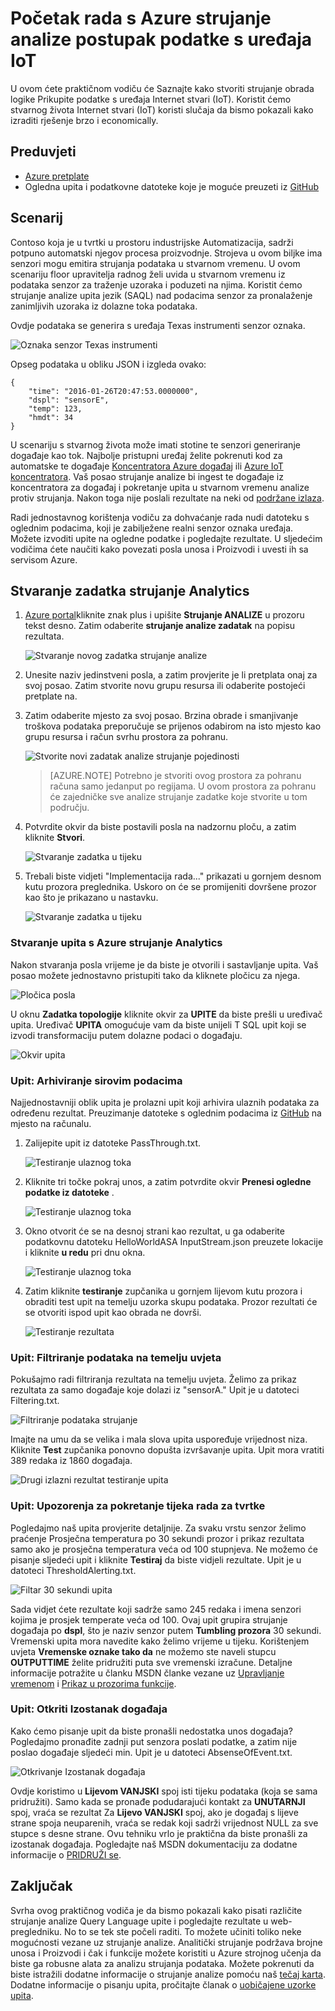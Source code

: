 <properties
    pageTitle="Početak rada s Azure strujanje analize podataka procesa s IoT uređaja. | Microsoft Azure"
    description="IoT senzor oznake i podatke strujanja s strujanje analize i u stvarnom vremenu obrada podataka"
    keywords="rješenje iot početak rada s iot"
    services="stream-analytics"
    documentationCenter=""
    authors="jeffstokes72"
    manager="jhubbard"
    editor="cgronlun"
/>

<tags
    ms.service="stream-analytics"
    ms.devlang="na"
    ms.topic="hero-article"
    ms.tgt_pltfrm="na"
    ms.workload="data-services"
    ms.date="10/19/2016"
    ms.author="jeffstok"
/>

# <a name="get-started-with-azure-stream-analytics-to-process-data-from-iot-devices"></a>Početak rada s Azure strujanje analize postupak podatke s uređaja IoT

U ovom ćete praktičnom vodiču će Saznajte kako stvoriti strujanje obrada logike Prikupite podatke s uređaja Internet stvari (IoT). Koristit ćemo stvarnog života Internet stvari (IoT) koristi slučaja da bismo pokazali kako izraditi rješenje brzo i economically.

## <a name="prerequisites"></a>Preduvjeti

-   [Azure pretplate](https://azure.microsoft.com/pricing/free-trial/)
-   Ogledna upita i podatkovne datoteke koje je moguće preuzeti iz [GitHub](https://aka.ms/azure-stream-analytics-get-started-iot)

## <a name="scenario"></a>Scenarij

Contoso koja je u tvrtki u prostoru industrijske Automatizacija, sadrži potpuno automatski njegov procesa proizvodnje. Strojeva u ovom biljke ima senzori mogu emitira strujanja podataka u stvarnom vremenu. U ovom scenariju floor upravitelja radnog želi uvida u stvarnom vremenu iz podataka senzor za traženje uzoraka i poduzeti na njima. Koristit ćemo strujanje analize upita jezik (SAQL) nad podacima senzor za pronalaženje zanimljivih uzoraka iz dolazne toka podataka.

Ovdje podataka se generira s uređaja Texas instrumenti senzor oznaka.

![Oznaka senzor Texas instrumenti](./media/stream-analytics-get-started-with-iot-devices/stream-analytics-get-started-with-iot-devices-01.jpg)

Opseg podataka u obliku JSON i izgleda ovako:


    {
        "time": "2016-01-26T20:47:53.0000000",  
        "dspl": "sensorE",  
        "temp": 123,  
        "hmdt": 34  
    }  

U scenariju s stvarnog života može imati stotine te senzori generiranje događaje kao tok. Najbolje pristupni uređaj želite pokrenuti kod za automatske te događaje [Koncentratora Azure događaj](https://azure.microsoft.com/services/event-hubs/) ili [Azure IoT koncentratora](https://azure.microsoft.com/services/iot-hub/). Vaš posao strujanje analize bi ingest te događaje iz koncentratora za događaj i pokretanje upita u stvarnom vremenu analize protiv strujanja. Nakon toga nije poslali rezultate na neki od [podržane izlaza](stream-analytics-define-outputs.md).

Radi jednostavnog korištenja vodiču za dohvaćanje rada nudi datoteku s oglednim podacima, koji je zabilježene realni senzor oznaka uređaja. Možete izvoditi upite na ogledne podatke i pogledajte rezultate. U sljedećim vodičima ćete naučiti kako povezati posla unosa i Proizvodi i uvesti ih sa servisom Azure.

## <a name="create-a-stream-analytics-job"></a>Stvaranje zadatka strujanje Analytics

1. [Azure portal](http://portal.azure.com)kliknite znak plus i upišite **Strujanje ANALIZE** u prozoru tekst desno. Zatim odaberite **strujanje analize zadatak** na popisu rezultata.

    ![Stvaranje novog zadatka strujanje analize](./media/stream-analytics-get-started-with-iot-devices/stream-analytics-get-started-with-iot-devices-02.png)

2. Unesite naziv jedinstveni posla, a zatim provjerite je li pretplata onaj za svoj posao. Zatim stvorite novu grupu resursa ili odaberite postojeći pretplate na.

3. Zatim odaberite mjesto za svoj posao. Brzina obrade i smanjivanje troškova podataka preporučuje se prijenos odabirom na isto mjesto kao grupu resursa i račun svrhu prostora za pohranu.

    ![Stvorite novi zadatak analize strujanje pojedinosti](./media/stream-analytics-get-started-with-iot-devices/stream-analytics-get-started-with-iot-devices-03.png)

    > [AZURE.NOTE] Potrebno je stvoriti ovog prostora za pohranu računa samo jedanput po regijama. U ovom prostora za pohranu će zajedničke sve analize strujanje zadatke koje stvorite u tom području.

4. Potvrdite okvir da biste postavili posla na nadzornu ploču, a zatim kliknite **Stvori**.

    ![Stvaranje zadatka u tijeku](./media/stream-analytics-get-started-with-iot-devices/stream-analytics-get-started-with-iot-devices-03a.png)

5. Trebali biste vidjeti "Implementacija rada..." prikazati u gornjem desnom kutu prozora preglednika. Uskoro on će se promijeniti dovršene prozor kao što je prikazano u nastavku.

    ![Stvaranje zadatka u tijeku](./media/stream-analytics-get-started-with-iot-devices/stream-analytics-get-started-with-iot-devices-03b.png)

### <a name="create-an-azure-stream-analytics-query"></a>Stvaranje upita s Azure strujanje Analytics

Nakon stvaranja posla vrijeme je da biste je otvorili i sastavljanje upita. Vaš posao možete jednostavno pristupiti tako da kliknete pločicu za njega.

![Pločica posla](./media/stream-analytics-get-started-with-iot-devices/stream-analytics-get-started-with-iot-devices-04.png)

U oknu **Zadatka topologije** kliknite okvir za **UPITE** da biste prešli u uređivač upita. Uređivač **UPITA** omogućuje vam da biste unijeli T SQL upit koji se izvodi transformaciju putem dolazne podaci o događaju.

![Okvir upita](./media/stream-analytics-get-started-with-iot-devices/stream-analytics-get-started-with-iot-devices-05.png)

### <a name="query-archive-your-raw-data"></a>Upit: Arhiviranje sirovim podacima

Najjednostavniji oblik upita je prolazni upit koji arhivira ulaznih podataka za određenu rezultat. Preuzimanje datoteke s oglednim podacima iz [GitHub](https://aka.ms/azure-stream-analytics-get-started-iot) na mjesto na računalu. 

1. Zalijepite upit iz datoteke PassThrough.txt. 

    ![Testiranje ulaznog toka](./media/stream-analytics-get-started-with-iot-devices/stream-analytics-get-started-with-iot-devices-06.png)

2. Kliknite tri točke pokraj unos, a zatim potvrdite okvir **Prenesi ogledne podatke iz datoteke** .

    ![Testiranje ulaznog toka](./media/stream-analytics-get-started-with-iot-devices/stream-analytics-get-started-with-iot-devices-06a.png)

3. Okno otvorit će se na desnoj strani kao rezultat, u ga odaberite podatkovnu datoteku HelloWorldASA InputStream.json preuzete lokacije i kliknite **u redu** pri dnu okna.

    ![Testiranje ulaznog toka](./media/stream-analytics-get-started-with-iot-devices/stream-analytics-get-started-with-iot-devices-06b.png)

4. Zatim kliknite **testiranje** zupčanika u gornjem lijevom kutu prozora i obraditi test upit na temelju uzorka skupu podataka. Prozor rezultati će se otvoriti ispod upit kao obrada ne dovrši.

    ![Testiranje rezultata](./media/stream-analytics-get-started-with-iot-devices/stream-analytics-get-started-with-iot-devices-07.png)

### <a name="query-filter-the-data-based-on-a-condition"></a>Upit: Filtriranje podataka na temelju uvjeta

Pokušajmo radi filtriranja rezultata na temelju uvjeta. Želimo za prikaz rezultata za samo događaje koje dolazi iz "sensorA." Upit je u datoteci Filtering.txt.

![Filtriranje podataka strujanje](./media/stream-analytics-get-started-with-iot-devices/stream-analytics-get-started-with-iot-devices-08.png)

Imajte na umu da se velika i mala slova upita uspoređuje vrijednost niza. Kliknite **Test** zupčanika ponovno dopušta izvršavanje upita. Upit mora vratiti 389 redaka iz 1860 događaja.

![Drugi izlazni rezultat testiranje upita](./media/stream-analytics-get-started-with-iot-devices/stream-analytics-get-started-with-iot-devices-09.png)

### <a name="query-alert-to-trigger-a-business-workflow"></a>Upit: Upozorenja za pokretanje tijeka rada za tvrtke

Pogledajmo naš upita provjerite detaljnije. Za svaku vrstu senzor želimo praćenje Prosječna temperatura po 30 sekundi prozor i prikaz rezultata samo ako je prosječna temperatura veća od 100 stupnjeva. Ne možemo će pisanje sljedeći upit i kliknite **Testiraj** da biste vidjeli rezultate. Upit je u datoteci ThresholdAlerting.txt.

![Filtar 30 sekundi upita](./media/stream-analytics-get-started-with-iot-devices/stream-analytics-get-started-with-iot-devices-10.png)

Sada vidjet ćete rezultate koji sadrže samo 245 redaka i imena senzori kojima je prosjek temperate veća od 100. Ovaj upit grupira strujanje događaja po **dspl**, što je naziv senzor putem **Tumbling prozora** 30 sekundi. Vremenski upita mora navedite kako želimo vrijeme u tijeku. Korištenjem uvjeta **Vremenske oznake tako da** ne možemo ste naveli stupcu **OUTPUTTIME** želite pridružiti puta sve vremenski izračune. Detaljne informacije potražite u članku MSDN članke vezane uz [Upravljanje vremenom](https://msdn.microsoft.com/library/azure/mt582045.aspx) i [Prikaz u prozorima funkcije](https://msdn.microsoft.com/library/azure/dn835019.aspx).

### <a name="query-detect-absence-of-events"></a>Upit: Otkriti Izostanak događaja

Kako ćemo pisanje upit da biste pronašli nedostatka unos događaja? Pogledajmo pronađite zadnji put senzora poslati podatke, a zatim nije poslao događaje sljedeći min. Upit je u datoteci AbsenseOfEvent.txt.

![Otkrivanje Izostanak događaja](./media/stream-analytics-get-started-with-iot-devices/stream-analytics-get-started-with-iot-devices-11.png)

Ovdje koristimo u **Lijevom VANJSKI** spoj isti tijeku podataka (koja se sama pridružiti). Samo kada se pronađe podudarajući kontakt za **UNUTARNJI** spoj, vraća se rezultat  Za **Lijevo VANJSKI** spoj, ako je događaj s lijeve strane spoja neuparenih, vraća se redak koji sadrži vrijednost NULL za sve stupce s desne strane. Ovu tehniku vrlo je praktična da biste pronašli za izostanak događaja. Pogledajte naš MSDN dokumentaciju za dodatne informacije o [PRIDRUŽI se](https://msdn.microsoft.com/library/azure/dn835026.aspx).

## <a name="conclusion"></a>Zaključak

Svrha ovog praktičnog vodiča je da bismo pokazali kako pisati različite strujanje analize Query Language upite i pogledajte rezultate u web-pregledniku. No to se tek ste počeli raditi. To možete učiniti toliko neke mogućnosti vezane uz strujanje analize. Analitički strujanje podržava brojne unosa i Proizvodi i čak i funkcije možete koristiti u Azure strojnog učenja da biste ga robusne alata za analizu strujanja podataka. Možete pokrenuti da biste istražili dodatne informacije o strujanje analize pomoću naš [tečaj karta](https://azure.microsoft.com/documentation/learning-paths/stream-analytics/). Dodatne informacije o pisanju upita, pročitajte članak o [uobičajene uzorke upita](./stream-analytics-stream-analytics-query-patterns.md).
